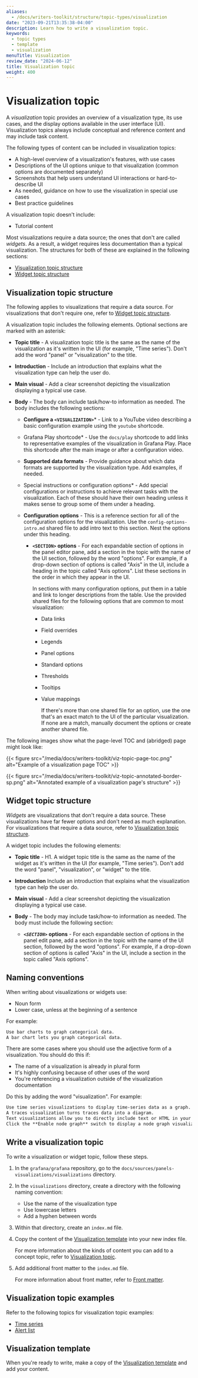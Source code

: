 ```yaml
---
aliases:
  - /docs/writers-toolkit/structure/topic-types/visualization
date: "2023-09-21T13:35:38-04:00"
description: Learn how to write a visualization topic.
keywords:
  - topic types
  - template
  - visualization
menuTitle: Visualization
review_date: "2024-06-12"
title: Visualization topic
weight: 400
---
```


# Visualization topic

A _visualization_ topic provides an overview of a visualization type, its use cases, and the display options available in the user interface (UI).
Visualization topics always include conceptual and reference content and may include task content.

The following types of content can be included in visualization topics:

- A high-level overview of a visualization's features, with use cases
- Descriptions of the UI options unique to that visualization (common options are documented separately)
- Screenshots that help users understand UI interactions or hard-to-describe UI
- As needed, guidance on how to use the visualization in special use cases
- Best practice guidelines

A visualization topic doesn't include:

- Tutorial content

Most visualizations require a data source; the ones that don't are called _widgets_.
As a result, a widget requires less documentation than a typical visualization.
The structures for both of these are explained in the following sections:

- [Visualization topic structure](#visualization-topic-structure)
- [Widget topic structure](#widget-topic-structure)

## Visualization topic structure

The following applies to visualizations that require a data source.
For visualizations that don't require one, refer to [Widget topic structure](#widget-topic-structure).

A visualization topic includes the following elements. Optional sections are marked with an asterisk:

- **Topic title** - A visualization topic title is the same as the name of the visualization as it's written in the UI (for example, "Time series"). Don't add the word "panel" or "visualization" to the title.

- **Introduction** - Include an introduction that explains what the visualization type can help the user do.

- **Main visual** - Add a clear screenshot depicting the visualization displaying a typical use case.

- **Body** - The body can include task/how-to information as needed. The body includes the following sections:

  - **Configure a `<VISUALIZATION>`**\* - Link to a YouTube video describing a basic configuration example using the `youtube` shortcode.
  - Grafana Play shortcode\* - Use the `docs/play` shortcode to add links to representative examples of the visualization in Grafana Play. Place this shortcode after the main image or after a configuration video.
  - **Supported data formats** - Provide guidance about which data formats are supported by the visualization type. Add examples, if needed.
  - Special instructions or configuration options\* - Add special configurations or instructions to achieve relevant tasks with the visualization. Each of these should have their own heading unless it makes sense to group some of them under a heading.
  - **Configuration options** - This is a reference section for all of the configuration options for the visualization. Use the `config-options-intro.md` shared file to add intro text to this section. Nest the options under this heading.

    - **`<SECTION>` options** - For each expandable section of options in the panel editor pane, add a section in the topic with the name of the UI section, followed by the word "options". For example, if a drop-down section of options is called "Axis" in the UI, include a heading in the topic called "Axis options".
      List these sections in the order in which they appear in the UI.

      In sections with many configuration options, put them in a table and link to longer descriptions from the table.
      Use the provided shared files for the following options that are common to most visualization:

      - Data links
      - Field overrides
      - Legends
      - Panel options
      - Standard options
      - Thresholds
      - Tooltips
      - Value mappings

        If there's more than one shared file for an option, use the one that's an exact match to the UI of the particular visualization. If none are a match, manually document the options or create another shared file.

The following images show what the page-level TOC and (abridged) page might look like:

{{< figure src="/media/docs/writers-toolkit/viz-topic-page-toc.png" alt="Example of a visualization page TOC" >}}

{{< figure src="/media/docs/writers-toolkit/viz-topic-annotated-border-sp.png" alt="Annotated example of a visualization page's structure" >}}

## Widget topic structure

_Widgets_ are visualizations that don't require a data source.
These visualizations have far fewer options and don't need as much explanation.
For visualizations that require a data source, refer to [Visualization topic structure](#visualization-topic-structure).

A widget topic includes the following elements:

- **Topic title** - H1. A widget topic title is the same as the name of the widget as it's written in the UI (for example, "Time series"). Don't add the word "panel", "visualization", or "widget" to the title.

- **Introduction** Include an introduction that explains what the visualization type can help the user do.

- **Main visual** - Add a clear screenshot depicting the visualization displaying a typical use case.

- **Body** - The body may include task/how-to information as needed. The body must include the following section:

  - **_`<SECTION>`_ options** - For each expandable section of options in the panel edit pane, add a section in the topic with the name of the UI section, followed by the word "options". For example, if a drop-down section of options is called "Axis" in the UI, include a section in the topic called "Axis options".

<!-- vale Grafana.Gerunds = NO -->
## Naming conventions
<!-- vale Grafana.Gerunds = YES -->

When writing about visualizations or widgets use:

- Noun form
- Lower case, unless at the beginning of a sentence

For example:

```markdown
Use bar charts to graph categorical data.
A bar chart lets you graph categorical data.
```

There are some cases where you should use the adjective form of a visualization.
You should do this if:

- The name of a visualization is already in plural form
- It's highly confusing because of other uses of the word
- You're referencing a visualization outside of the visualization documentation

Do this by adding the word "visualization". For example:

```markdown
Use time series visualizations to display time-series data as a graph.
A traces visualization turns traces data into a diagram.
Text visualizations allow you to directly include text or HTML in your dashboards.
Click the **Enable node graph** switch to display a node graph visualization above the trace view.
```

## Write a visualization topic

To write a visualization or widget topic, follow these steps.

1. In the `grafana/grafana` repository, go to the `docs/sources/panels-visualizations/visualizations` directory.
1. In the `visualizations` directory, create a directory with the following naming convention:

   - Use the name of the visualization type
   - Use lowercase letters
   - Add a hyphen between words

1. Within that directory, create an `index.md` file.
1. Copy the content of the [Visualization template](https://github.com/grafana/writers-toolkit/blob/main/docs/static/templates/visualization-template.md) into your new index file.

   For more information about the kinds of content you can add to a concept topic, refer to [Visualization topic](#visualization-topic).

1. Add additional front matter to the `index.md` file.

   For more information about front matter, refer to [Front matter](https://grafana.com/docs/writers-toolkit/write/front-matter/).

## Visualization topic examples

Refer to the following topics for visualization topic examples:

- [Time series](https://grafana.com/docs/grafana/latest/panels-visualizations/visualizations/time-series/)
- [Alert list](https://grafana.com/docs/grafana/latest/panels-visualizations/visualizations/alert-list/)

## Visualization template

When you're ready to write, make a copy of the [Visualization template](https://github.com/grafana/writers-toolkit/blob/main/docs/static/templates/visualization-template.md) and add your content.
